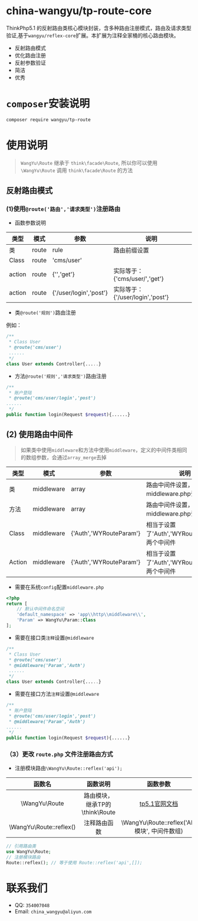 # china-wangyu/tp-route-core
ThinkPhp5.1 的反射路由类核心模块封装，含多种路由注册模式，路由及请求类型验证,基于`wangyu/reflex-core`扩展。本扩展为注释全家桶的核心路由模块。

* 反射路由模式
* 优化路由注册
* 反射参数验证
* 简洁
* 优秀

# `composer`安装说明

```bash
composer require wangyu/tp-route
```

# 使用说明

> `WangYu\Route` 继承于 `think\facade\Route`, 所以你可以使用 `\WangYu\Route` 调用 `think\facade\Route` 的方法

## 反射路由模式

### (1)使用`@route('路由','请求类型')`注册路由

- 函数参数说明

| 类型 | 模式 | 参数 | 说明 |
| --- | --- | --- | --- |
|类|route|rule| 路由前缀设置 |
|Class|route|'cms/user'|  |
|action|route|{'','get'}| 实际等于：{'cms/user/','get'} |
|action|route|{'/user/login','post'}| 实际等于：{'/user/login','post'} |

- 类`@route('规则')`路由注册

例如：

```php
/**
 * Class User
 * @route('cms/user')
 ......
 */
class User extends Controller{.....}
```

- 方法`@route('规则','请求类型')`路由注册

```php
/**
 * 账户登陆
 * @route('cms/user/login','post')
......
 */
public function login(Request $request){......}
```



## (2) 使用路由中间件

> 如果类中使用`middleware`和方法中使用`middleware`，定义的中间件类相同的数组参数，会通过`array_merge`去掉

| 类型 | 模式 | 参数 | 说明 |
| --- | --- | --- | --- |
|类|middleware|array| 路由中间件设置，请先在middleware.php设置好 |
|方法|middleware|array| 路由中间件设置，请先在middleware.php设置好 |
|Class|middleware|{'Auth','WYRouteParam'}| 相当于设置了'Auth','WYRouteParam'这两个中间件 |
|Action|middleware|{'Auth','WYRouteParam'}| 相当于设置了'Auth','WYRouteParam'这两个中间件 |

- 需要在系统`config`配置`middleware.php`

```php
<?php
return [
    // 默认中间件命名空间
    'default_namespace' => 'app\\http\\middleware\\',
    'Param' => WangYu\Param::Class
];
```

- 需要在接口类`注释`设置`@middleware`

```php
/**
 * Class User
 * @route('cms/user')
 * @middleware('Param','Auth')
 ......
 */
class User extends Controller{.....}
```

- 需要在接口方法`注释`设置`@middleware`

```php
/**
 * 账户登陆
 * @route('cms/user/login','post')
 * @middleware('Param','Auth')
......
 */
public function login(Request $request){......}
```

### （3）更改 `route.php` 文件注册路由方式

- 注册模块路由`\WangYu\Route::reflex('api');`

| 函数名 | 函数说明 | 函数参数 | 函数默认值 |
| :----: | :----: | :----: | :----: |
| \WangYu\Route | 路由模块，继承TP的\think\Route | [tp5.1官网文档]('https://www.kancloud.cn/manual/thinkphp5_1/353962') |
| \WangYu\Route::reflex() | 注释路由函数 | \WangYu\Route::reflex('API模块', 中间件数组) | \WangYu\Route::reflex('api', []) |


```php
// 引用路由类
use WangYu\Route;
// 注册模块路由
Route::reflex(); // 等于使用 Route::reflex('api',[]);
```

# 联系我们

- QQ: `354007048` 
- Email: `china_wangyu@aliyun.com`